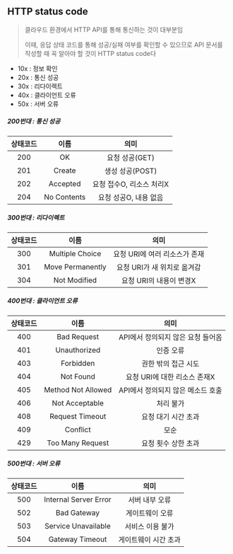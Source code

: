 ## HTTP status code

> 클라우드 환경에서 HTTP API를 통해 통신하는 것이 대부분임
>
> 이때, 응답 상태 코드를 통해 성공/실패 여부를 확인할 수 있으므로 API 문서를 작성할 때 꼭 알아야 할 것이 HTTP status code다



- 10x : 정보 확인
- 20x : 통신 성공
- 30x : 리다이렉트
- 40x : 클라이언트 오류
- 50x : 서버 오류



##### 200번대 : 통신 성공

| 상태코드 |    이름     |           의미           |
| :------: | :---------: | :----------------------: |
|   200    |     OK      |      요청 성공(GET)      |
|   201    |   Create    |     생성 성공(POST)      |
|   202    |  Accepted   | 요청 접수O, 리소스 처리X |
|   204    | No Contents |  요청 성공O, 내용 없음   |



##### 300번대 : 리다이렉트
| 상태코드 |       이름       |             의미              |
| :------: | :--------------: | :---------------------------: |
|   300    | Multiple Choice  | 요청 URI에 여러 리소스가 존재 |
|   301    | Move Permanently |  요청 URI가 새 위치로 옮겨감  |
|   304    |   Not Modified   |    요청 URI의 내용이 변경X    |



##### 400번대 : 클라이언트 오류

| 상태코드 |        이름        |               의미                |
| :------: | :----------------: | :-------------------------------: |
|   400    |    Bad Request     | API에서 정의되지 않은 요청 들어옴 |
|   401    |    Unauthorized    |             인증 오류             |
|   403    |     Forbidden      |        권한 밖의 접근 시도        |
|   404    |     Not Found      |   요청 URI에 대한 리소스 존재X    |
|   405    | Method Not Allowed | API에서 정의되지 않은 메소드 호출 |
|   406    |   Not Acceptable   |             처리 불가             |
|   408    |  Request Timeout   |        요청 대기 시간 초과        |
|   409    |      Conflict      |               모순                |
|   429    |  Too Many Request  |        요청 횟수 상한 초과        |



##### 500번대 : 서버 오류

| 상태코드 |         이름          |         의미         |
| :------: | :-------------------: | :------------------: |
|   500    | Internal Server Error |    서버 내부 오류    |
|   502    |      Bad Gateway      |   게이트웨이 오류    |
|   503    |  Service Unavailable  |   서비스 이용 불가   |
|   504    |    Gateway Timeout    | 게이트웨이 시간 초과 |